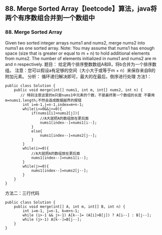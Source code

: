 ## 88. Merge Sorted Array【leetcode】算法，java将两个有序数组合并到一个数组中
### 88. Merge Sorted Array
Given two sorted integer arrays nums1 and nums2, merge nums2 into nums1 as one sorted array.
Note:
You may assume that nums1 has enough space (size that is greater or equal to m + n) to hold additional elements from nums2. The number of elements initialized in nums1 and nums2 are m and n respectively.
题目：
给定两个排序整数数组A和B，将b合并为一个排序数组。
注意：您可以假设a有足够的空间（大小大于或等于m + n）来保存来自B的附加元素。
分析：
循环递归解决即可，最大的在最后，倒序进行处理
方法1：
```
public class Solution {
    public void merge(int[] nums1, int m, int[] nums2, int n) {
       // 特别注意这里的m只是nums1中元素的个数，不是最终第一个数组的长度 不要用m=nums1.length;不然会造成数据越界的报错
        int i=m-1,j=n-1,index=m+n-1;
        while(i>=0&&j>=0){
            if(nums1[i]>nums2[j]){
                //A大就把A的数组放在更后面
                nums1[index--]=nums1[i--];
            }
            else{
                nums1[index--]=nums2[j--];                
            }
        }
        while(i>=0){
            //A大就把A的数组放在更后面
            nums1[index--]=nums1[i--];           
        }
        while(j>=0){
            nums1[index--]=nums2[j--];
        }  
    }
}
```
方法二：三行代码
```
public class Solution {
	public void merge(int[] A, int m, int[] B, int n) {
		int i=m-1, j=n-1, k=m+n-1;
		while (i>-1 && j>-1) A[k--]= (A[i]>B[j]) ? A[i--] : B[j--];
		while (j>-1) A[k--]=B[j--];
	}
}
```